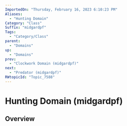 ```yaml
---
ImportedOn: "Thursday, February 16, 2023 6:10:23 PM"
Aliases:
  - "Hunting Domain"
Category: "Class"
Suffix: "midgardpf"
Tags:
  - "Category/Class"
parent:
  - "Domains"
up:
  - "Domains"
prev:
  - "Clockwork Domain (midgardpf)"
next:
  - "Predator (midgardpf)"
RWtopicId: "Topic_7588"
---
```

# Hunting Domain (midgardpf)
## Overview
